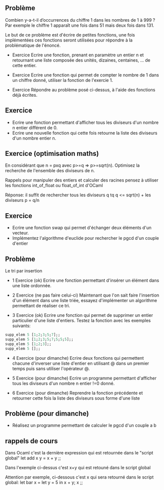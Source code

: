 ## Problème

Combien y-a-t-il d’occurrences du chiffre 1 dans les nombres de 1 à 999 ? Par exemple le chiffre 1 apparaît une fois dans 51 mais deux fois dans 131.

Le but de ce problème est d'écrire de petites fonctions, une fois implémentées ces fonctions seront utilisées pour répondre à la problématique de l'énoncé.

 - Exercice
Ecrire une fonction, prenant en paramètre un entier n et retournant une liste composée des unités, dizaines, centaines, ... de cette entier.

 - Exercice 
Ecrire une fonction qui permet de compter le nombre de 1 dans un chiffre donné, utiliser la fonction de l'exercie 1.

 - Exercice
Répondre au problème posé ci-dessus, à l'aide des fonctions déjà écrites.

## Exercice
 - Ecrire une fonction permettant d'afficher tous les diviseurs d'un nombre n entier différent de 0.
 - Ecrire une nouvelle fonction qui cette fois retourne la liste des diviseurs d'un nombre entier n.
 
## Exercice (optimisation maths)
En considérant que n = pxq avec p>=q => p>=sqrt(n). Optimisez la recherche de l'ensemble des diviseurs de n.

Rappels pour manipuler des entiers et calculer des racines pensez à utiliser les fonctions int_of_float ou float_of_int d'OCaml

Réponse: il suffit de rechercher tous les diviseurs q tq q <= sqrt(n) + les diviseurs p = q/n

## Exercice
 - Ecrire une fonction swap qui permet d'échanger deux éléments d'un vecteur.
 - Implémentez l'algorithme d'euclide pour rechercher le pgcd d'un couple d'entier

## Problème 
Le tri par insertion 

 - 1 Exercice (ok)
Ecrire une fonction permettant d'insérer un élément dans une liste ordonnée.

 - 2 Exercice (ne pas faire celui-ci)
Maintenant que l'on sait faire l'insertion d'un élément dans une liste triée, essayez d'implémenter un algorithme permettant de réaliser ce tri.

- 3 Exercice (ok)
Ecrire une fonction qui permet de supprimer un entier particulier d'une liste d'entiers. Testez la fonction avec les exemples suivants:
``` ocaml
supp_elem 5 [1;2;3;5;7];;
supp_elem 5 [1;2;3;5;7;5;5;5];;
supp_elem 5 [1;2;3];;
supp_elem 5 [];;
```
- 4 Exercice (pour dimanche)
Ecrire deux fonctions qui permettent chacune d'inverser une liste d'entier en utilisant @ dans un premier temps puis sans utiliser l'opérateur @.

- 5 Exercice (pour dimanche)
Ecrire un programme permettant d'afficher tous les diviseurs d'un nombre n entier !=0 donné. 

- 6 Exercice (pour dimanche)
Reprendre la fonction précédente et retourner cette fois la liste des diviseurs sous forme d'une liste


## Problème (pour dimanche)
- Réalisez un programme permettant de calculer le pgcd d'un couple a b

## rappels de cours

Dans Ocaml c'est la dernière expression qui est retournée dans le "script global"
let add x y = x + y ;; 

Dans l'exemple ci-dessus c'est x+y qui est retouné dans le script global

Attention par exemple, ci-dessous c'est x qui sera retourné dans le script global:
let bar x = let y = 5 in x + y; x ;; 

